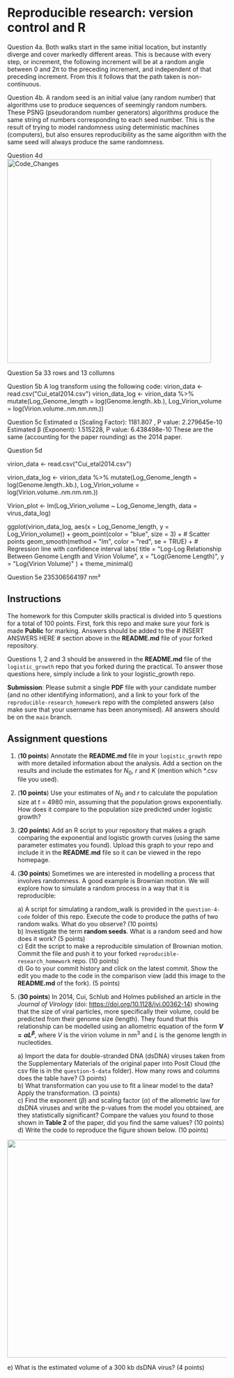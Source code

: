 # Reproducible research: version control and R

Question 4a.
Both walks start in the same initial location, but instantly diverge and cover markedly different areas. This is because with every step, or increment, the following increment will be at a random angle between 0 and 2π to the preceding increment, and independent of that preceding increment. From this it follows that the path taken is non-continuous.

Question 4b.
A random seed is an initial value (any random number) that algorithms use to produce sequences of seemingly random numbers. These PSNG (pseudorandom number generators) algorithms produce the same string of numbers corresponding to each seed number. This is the result of trying to model randomness using deterministic machines (computers), but also ensures reproducibility as the same algorithm with the same seed will always produce the same randomness. 

Question 4d
<img width="468" alt="Code_Changes" src="https://github.com/user-attachments/assets/9d5155fb-8814-4efc-9067-f7f088a51827" />

Question 5a
33 rows and 13 collumns

Question 5b
A log transform using the following code:
virion_data <- read.csv("Cui_etal2014.csv") 
virion_data_log <- virion_data %>%
  mutate(Log_Genome_length = log(Genome.length..kb.),
         Log_Virion_volume = log(Virion.volume..nm.nm.nm.))

Question 5c
Estimated α (Scaling Factor): 1181.807 , P value: 2.279645e-10
Estimated β (Exponent): 1.515228, P value: 6.438498e-10 
These are the same (accounting for the paper rounding) as the 2014 paper.

Question 5d

virion_data <- read.csv("Cui_etal2014.csv")

virion_data_log <- virion_data %>%
  mutate(Log_Genome_length = log(Genome.length..kb.),
         Log_Virion_volume = log(Virion.volume..nm.nm.nm.))

Virion_plot <- lm(Log_Virion_volume ~ Log_Genome_length, data = virus_data_log)

ggplot(virion_data_log, aes(x = Log_Genome_length, y = Log_Virion_volume)) +
  geom_point(color = "blue", size = 3) +  # Scatter points
  geom_smooth(method = "lm", color = "red", se = TRUE) +  # Regression line with confidence interval
  labs(
    title = "Log-Log Relationship Between Genome Length and Virion Volume",
    x = "Log(Genome Length)",
    y = "Log(Virion Volume)"
  ) +
  theme_minimal()

Question 5e
235306564197 nm³

## Instructions

The homework for this Computer skills practical is divided into 5 questions for a total of 100 points. First, fork this repo and make sure your fork is made **Public** for marking. Answers should be added to the # INSERT ANSWERS HERE # section above in the **README.md** file of your forked repository.

Questions 1, 2 and 3 should be answered in the **README.md** file of the `logistic_growth` repo that you forked during the practical. To answer those questions here, simply include a link to your logistic_growth repo.

**Submission**: Please submit a single **PDF** file with your candidate number (and no other identifying information), and a link to your fork of the `reproducible-research_homework` repo with the completed answers (also make sure that your username has been anonymised). All answers should be on the `main` branch.

## Assignment questions 

1) (**10 points**) Annotate the **README.md** file in your `logistic_growth` repo with more detailed information about the analysis. Add a section on the results and include the estimates for $N_0$, $r$ and $K$ (mention which *.csv file you used).
   
2) (**10 points**) Use your estimates of $N_0$ and $r$ to calculate the population size at $t$ = 4980 min, assuming that the population grows exponentially. How does it compare to the population size predicted under logistic growth? 

3) (**20 points**) Add an R script to your repository that makes a graph comparing the exponential and logistic growth curves (using the same parameter estimates you found). Upload this graph to your repo and include it in the **README.md** file so it can be viewed in the repo homepage.
   
4) (**30 points**) Sometimes we are interested in modelling a process that involves randomness. A good example is Brownian motion. We will explore how to simulate a random process in a way that it is reproducible:

   a) A script for simulating a random_walk is provided in the `question-4-code` folder of this repo. Execute the code to produce the paths of two random walks. What do you observe? (10 points) \
   b) Investigate the term **random seeds**. What is a random seed and how does it work? (5 points) \
   c) Edit the script to make a reproducible simulation of Brownian motion. Commit the file and push it to your forked `reproducible-research_homework` repo. (10 points) \
   d) Go to your commit history and click on the latest commit. Show the edit you made to the code in the comparison view (add this image to the **README.md** of the fork). (5 points) 

5) (**30 points**) In 2014, Cui, Schlub and Holmes published an article in the *Journal of Virology* (doi: https://doi.org/10.1128/jvi.00362-14) showing that the size of viral particles, more specifically their volume, could be predicted from their genome size (length). They found that this relationship can be modelled using an allometric equation of the form **$`V = \alpha L^{\beta}`$**, where $`V`$ is the virion volume in nm<sup>3</sup> and $`L`$ is the genome length in nucleotides.

   a) Import the data for double-stranded DNA (dsDNA) viruses taken from the Supplementary Materials of the original paper into Posit Cloud (the csv file is in the `question-5-data` folder). How many rows and columns does the table have? (3 points)\
   b) What transformation can you use to fit a linear model to the data? Apply the transformation. (3 points) \
   c) Find the exponent ($\beta$) and scaling factor ($\alpha$) of the allometric law for dsDNA viruses and write the p-values from the model you obtained, are they statistically significant? Compare the values you found to those shown in **Table 2** of the paper, did you find the same values? (10 points) \
   d) Write the code to reproduce the figure shown below. (10 points) 

  <p align="center">
     <img src="https://github.com/josegabrielnb/reproducible-research_homework/blob/main/question-5-data/allometric_scaling.png" width="600" height="500">
  </p>

  e) What is the estimated volume of a 300 kb dsDNA virus? (4 points) 
